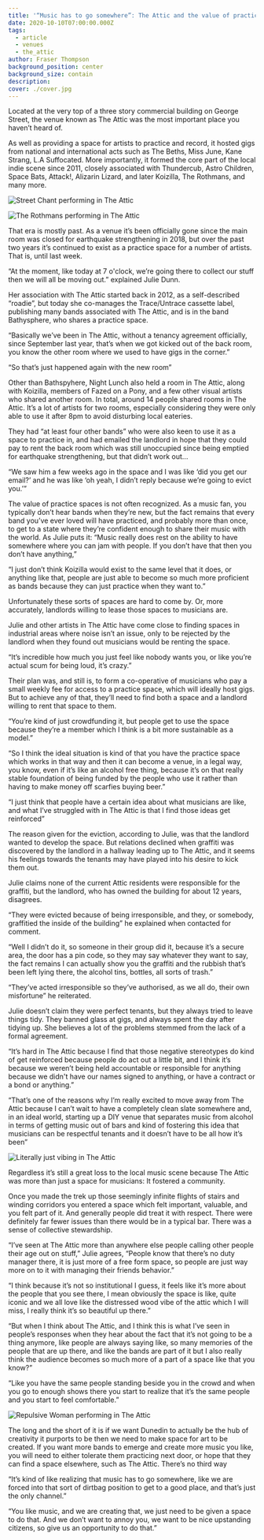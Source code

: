 ```yaml
---
title: '“Music has to go somewhere”: The Attic and the value of practice spaces'
date: 2020-10-10T07:00:00.000Z
tags:
  - article
  - venues
  - the_attic
author: Fraser Thompson
background_position: center
background_size: contain
description:
cover: ./cover.jpg
---
```


Located at the very top of a three story commercial building on George Street, the venue known as The Attic was the most important place you haven’t heard of.

As well as providing a space for artists to practice and record, it hosted gigs from national and international acts such as The Beths, Miss June, Kane Strang, L.A Suffocated. More importantly, it formed the core part of the local indie scene since 2011, closely associated with Thundercub, Astro Children, Space Bats, Attack!, Alizarin Lizard, and later Koizilla, The Rothmans, and many more.

![Street Chant performing in The Attic](./street_chant_attic.jpg)

![The Rothmans performing in The Attic](./rothmans_attic.jpg)

That era is mostly past. As a venue it’s been officially gone since the main room was closed for earthquake strengthening in 2018, but over the past two years it’s continued to exist as a practice space for a number of artists. That is, until last week.

“At the moment, like today at 7 o'clock, we’re going there to collect our stuff then we will all be moving out.” explained Julie Dunn.

Her association with The Attic started back in 2012, as a self-described “roadie”, but today she co-manages the Trace/Untrace cassette label, publishing many bands associated with The Attic, and is in the band Bathysphere, who shares a practice space.

“Basically we’ve been in The Attic, without a tenancy agreement officially, since September last year, that’s when we got kicked out of the back room, you know the other room where we used to have gigs in the corner.”

“So that’s just happened again with the new room”

Other than Bathspyhere, Night Lunch also held a room in The Attic, along with Koizilla, members of Fazed on a Pony, and a few other visual artists who shared another room. In total, around 14 people shared rooms in The Attic. It’s a lot of artists for two rooms, especially considering they were only able to use it after 8pm to avoid disturbing local eateries.

They had “at least four other bands” who were also keen to use it as a space to practice in, and had emailed the landlord in hope that they could pay to rent the back room which was still unoccupied since being emptied for earthquake strengthening, but that didn’t work out...

“We saw him a few weeks ago in the space and I was like ‘did you get our email?’ and he was like ‘oh yeah, I didn’t reply because we’re going to evict you.’”

The value of practice spaces is not often recognized. As a music fan, you typically don’t hear bands when they’re new, but the fact remains that every band you’ve ever loved will have practiced, and probably more than once, to get to a state where they’re confident enough to share their music with the world. As Julie puts it: “Music really does rest on the ability to have somewhere where you can jam with people. If you don’t have that then you don’t have anything,”

“I just don’t think Koizilla would exist to the same level that it does, or anything like that, people are just able to become so much more proficient as bands because they can just practice when they want to.”

Unfortunately these sorts of spaces are hard to come by. Or, more accurately, landlords willing to lease those spaces to musicians are.

Julie and other artists in The Attic have come close to finding spaces in industrial areas where noise isn’t an issue, only to be rejected by the landlord when they found out musicians would be renting the space.

“It’s incredible how much you just feel like nobody wants you, or like you’re actual scum for being loud, it’s crazy.”

Their plan was, and still is, to form a co-operative of musicians who pay a small weekly fee for access to a practice space, which will ideally host gigs. But to achieve any of that, they’ll need to find both a space and a landlord willing to rent that space to them.

“You’re kind of just crowdfunding it, but people get to use the space because they’re a member which I think is a bit more sustainable as a model.”

“So I think the ideal situation is kind of that you have the practice space which works in that way and then it can become a venue, in a legal way, you know, even if it’s like an alcohol free thing, because it’s on that really stable foundation of being funded by the people who use it rather than having to make money off scarfies buying beer.”

“I just think that people have a certain idea about what musicians are like, and what I’ve struggled with in The Attic is that I find those ideas get reinforced”

The reason given for the eviction, according to Julie, was that the landlord wanted to develop the space. But relations declined when graffiti was discovered by the landlord in a hallway leading up to The Attic, and it seems his feelings towards the tenants may have played into his desire to kick them out.

Julie claims none of the current Attic residents were responsible for the graffiti, but the landlord, who has owned the building for about 12 years, disagrees.

“They were evicted because of being irresponsible, and they, or somebody, graffitied the inside of the building” he explained when contacted for comment.

“Well I didn’t do it, so someone in their group did it, because it’s a secure area, the door has a pin code, so they may say whatever they want to say, the fact remains I can actually show you the graffiti and the rubbish that’s been left lying there, the alcohol tins, bottles, all sorts of trash.”

“They’ve acted irresponsible so they’ve authorised, as we all do, their own misfortune” he reiterated.

Julie doesn’t claim they were perfect tenants, but they always tried to leave things tidy. They banned glass at gigs, and always spent the day after tidying up. She believes a lot of the problems stemmed from the lack of a formal agreement.

“It’s hard in The Attic because I find that those negative stereotypes do kind of get reinforced because people do act out a little bit, and I think it’s because we weren’t being held accountable or responsible for anything because we didn't have our names signed to anything, or have a contract or a bond or anything.”

“That’s one of the reasons why I’m really excited to move away from The Attic because I can’t wait to have a completely clean slate somewhere and, in an ideal world, starting up a DIY venue that separates music from alcohol in terms of getting music out of bars and kind of fostering this idea that musicians can be respectful tenants and it doesn’t have to be all how it’s been”

![Literally just vibing in The Attic](./chillin_in_attic_2.jpg)

Regardless it’s still a great loss to the local music scene because The Attic was more than just a space for musicians: It fostered a community.

Once you made the trek up those seemingly infinite flights of stairs and winding corridors you entered a space which felt important, valuable, and you felt part of it. And generally people did treat it with respect. There were definitely far fewer issues than there would be in a typical bar. There was a sense of collective stewardship.

“I’ve seen at The Attic more than anywhere else people calling other people their age out on stuff,” Julie agrees, “People know that there’s no duty manager there, it is just more of a free form space, so people are just way more on to it with managing their friends behavior.”

“I think because it’s not so institutional I guess, it feels like it’s more about the people that you see there, I mean obviously the space is like, quite iconic and we all love like the distressed wood vibe of the attic which I will miss, I really think it’s so beautiful up there.”

“But when I think about The Attic, and I think this is what I’ve seen in people’s responses when they hear about the fact that it’s not going to be a thing anymore, like people are always saying like, so many memories of the people that are up there, and like the bands are part of it but I also really think the audience becomes so much more of a part of a space like that you know?”

“Like you have the same people standing beside you in the crowd and when you go to enough shows there you start to realize that it’s the same people and you start to feel comfortable.”

![Repulsive Woman performing in The Attic](./repulsive_woman_attic.jpg)

The long and the short of it is if we want Dunedin to actually be the hub of creativity it purports to be then we need to make space for art to be created. If you want more bands to emerge and create more music you like, you will need to either tolerate them practicing next door, or hope that they can find a space elsewhere, such as The Attic. There’s no third way

“It’s kind of like realizing that music has to go somewhere, like we are forced into that sort of dirtbag position to get to a good place, and that’s just the only channel.”

“You like music, and we are creating that, we just need to be given a space to do that. And we don’t want to annoy you, we want to be nice upstanding citizens, so give us an opportunity to do that.”
